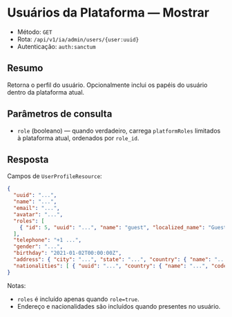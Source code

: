 # Usuários da Plataforma — Mostrar

- Método: `GET`
- Rota: `/api/v1/ia/admin/users/{user:uuid}`
- Autenticação: `auth:sanctum`

## Resumo
Retorna o perfil do usuário. Opcionalmente inclui os papéis do usuário dentro da plataforma atual.

## Parâmetros de consulta
- `role` (booleano) — quando verdadeiro, carrega `platformRoles` limitados à plataforma atual, ordenados por `role_id`.

## Resposta
Campos de `UserProfileResource`:

```json
{
  "uuid": "...",
  "name": "...",
  "email": "...",
  "avatar": "...",
  "roles": [
    { "id": 5, "uuid": "...", "name": "guest", "localized_name": "Guest", "permissions": ["..."] }
  ],
  "telephone": "+1 ...",
  "gender": "...",
  "birthday": "2021-01-02T00:00:00Z",
  "address": { "city": "...", "state": "...", "country": { "name": "...", "code": "...", "flag": "..." } },
  "nationalities": [ { "uuid": "...", "country": { "name": "...", "code": "...", "flag": "..." } } ]
}
```

Notas:
- `roles` é incluído apenas quando `role=true`.
- Endereço e nacionalidades são incluídos quando presentes no usuário.
